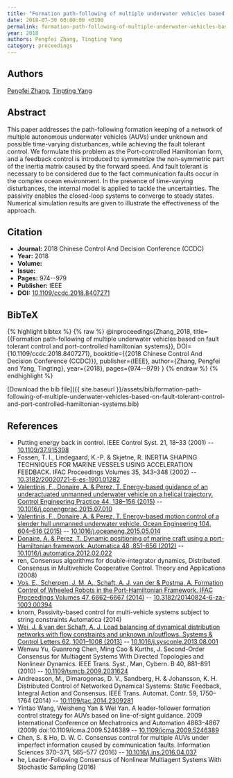 ```yaml
---
title: "Formation path-following of multiple underwater vehicles based on fault tolerant control and port-controlled hamiltonian systems"
date: 2018-07-30 00:00:00 +0100
permalink: formation-path-following-of-multiple-underwater-vehicles-based-on-fault-tolerant-control-and-port-controlled-hamiltonian-systems
year: 2018
authors: Pengfei Zhang, Tingting Yang
category: proceedings
---
```

 
## Authors
[Pengfei Zhang](authors/pengfei-zhang), [Tingting Yang](authors/tingting-yang)
 
## Abstract
This paper addresses the path-following formation keeping of a network of multiple autonomous underwater vehicles (AUVs) under unknown and possible time-varying disturbances, while achieving the fault tolerant control. We formulate this problem as the Port-controlled Hamiltonian form, and a feedback control is introduced to symmetrize the non-symmetric part of the inertia matrix caused by the forward speed. And fault tolerant is necessary to be considered due to the fact communication faults occur in the complex ocean environment. In the presence of time-varying disturbances, the internal model is applied to tackle the uncertainties. The passivity enables the closed-loop systems to converge to steady states. Numerical simulation results are given to illustrate the effectiveness of the approach.
 
## Citation
- **Journal:** 2018 Chinese Control And Decision Conference (CCDC)
- **Year:** 2018
- **Volume:** 
- **Issue:** 
- **Pages:** 974--979
- **Publisher:** IEEE
- **DOI:** [10.1109/ccdc.2018.8407271](https://doi.org/10.1109/ccdc.2018.8407271)
 
## BibTeX
{% highlight bibtex %}
{% raw %}
@inproceedings{Zhang_2018,
  title={{Formation path-following of multiple underwater vehicles based on fault tolerant control and port-controlled hamiltonian systems}},
  DOI={10.1109/ccdc.2018.8407271},
  booktitle={{2018 Chinese Control And Decision Conference (CCDC)}},
  publisher={IEEE},
  author={Zhang, Pengfei and Yang, Tingting},
  year={2018},
  pages={974--979}
}
{% endraw %}
{% endhighlight %}
 
[Download the bib file]({{ site.baseurl }}/assets/bib/formation-path-following-of-multiple-underwater-vehicles-based-on-fault-tolerant-control-and-port-controlled-hamiltonian-systems.bib)
 
## References
- Putting energy back in control. IEEE Control Syst. 21, 18–33 (2001) -- [10.1109/37.915398](https://doi.org/10.1109/37.915398)
- Fossen, T. I., Lindegaard, K.-P. & Skjetne, R. INERTIA SHAPING TECHNIQUES FOR MARINE VESSELS USING ACCELERATION FEEDBACK. IFAC Proceedings Volumes 35, 343–348 (2002) -- [10.3182/20020721-6-es-1901.01282](https://doi.org/10.3182/20020721-6-es-1901.01282)
- [Valentinis, F., Donaire, A. & Perez, T. Energy-based guidance of an underactuated unmanned underwater vehicle on a helical trajectory. Control Engineering Practice 44, 138–156 (2015)](energy-based-guidance-of-an-underactuated-unmanned-underwater-vehicle-on-a-helical-trajectory) -- [10.1016/j.conengprac.2015.07.010](https://doi.org/10.1016/j.conengprac.2015.07.010)
- [Valentinis, F., Donaire, A. & Perez, T. Energy-based motion control of a slender hull unmanned underwater vehicle. Ocean Engineering 104, 604–616 (2015)](energy-based-motion-control-of-a-slender-hull-unmanned-underwater-vehicle) -- [10.1016/j.oceaneng.2015.05.014](https://doi.org/10.1016/j.oceaneng.2015.05.014)
- [Donaire, A. & Perez, T. Dynamic positioning of marine craft using a port-Hamiltonian framework. Automatica 48, 851–856 (2012)](dynamic-positioning-of-marine-craft-using-a-port-hamiltonian-framework) -- [10.1016/j.automatica.2012.02.022](https://doi.org/10.1016/j.automatica.2012.02.022)
- ren, Consensus algorithms for double-integrator dynamics, Distributed Consensus in Multivehicle Cooperative Control. Theory and Applications (2008)
- [Vos, E., Scherpen, J. M. A., Schaft, A. J. van der & Postma, A. Formation Control of Wheeled Robots in the Port-Hamiltonian Framework. IFAC Proceedings Volumes 47, 6662–6667 (2014)](formation-control-of-wheeled-robots-in-the-port-hamiltonian-framework) -- [10.3182/20140824-6-za-1003.00394](https://doi.org/10.3182/20140824-6-za-1003.00394)
- knorn, Passivity-based control for multi-vehicle systems subject to string constraints Automatica (2014)
- [Wei, J. & van der Schaft, A. J. Load balancing of dynamical distribution networks with flow constraints and unknown in/outflows. Systems &amp; Control Letters 62, 1001–1008 (2013)](load-balancing-of-dynamical-distribution-networks-with-flow-constraints-and-unknown-in-outflows) -- [10.1016/j.sysconle.2013.08.001](https://doi.org/10.1016/j.sysconle.2013.08.001)
- Wenwu Yu, Guanrong Chen, Ming Cao & Kurths, J. Second-Order Consensus for Multiagent Systems With Directed Topologies and Nonlinear Dynamics. IEEE Trans. Syst., Man, Cybern. B 40, 881–891 (2010) -- [10.1109/tsmcb.2009.2031624](https://doi.org/10.1109/tsmcb.2009.2031624)
- Andreasson, M., Dimarogonas, D. V., Sandberg, H. & Johansson, K. H. Distributed Control of Networked Dynamical Systems: Static Feedback, Integral Action and Consensus. IEEE Trans. Automat. Contr. 59, 1750–1764 (2014) -- [10.1109/tac.2014.2309281](https://doi.org/10.1109/tac.2014.2309281)
- Yintao Wang, Weisheng Yan & Wei Yan. A leader-follower formation control strategy for AUVs based on line-of-sight guidance. 2009 International Conference on Mechatronics and Automation 4863–4867 (2009) doi:10.1109/icma.2009.5246389 -- [10.1109/icma.2009.5246389](https://doi.org/10.1109/icma.2009.5246389)
- Chen, S. & Ho, D. W. C. Consensus control for multiple AUVs under imperfect information caused by communication faults. Information Sciences 370–371, 565–577 (2016) -- [10.1016/j.ins.2016.04.037](https://doi.org/10.1016/j.ins.2016.04.037)
- he, Leader-Following Consensus of Nonlinear Multiagent Systems With Stochastic Sampling (2016)

